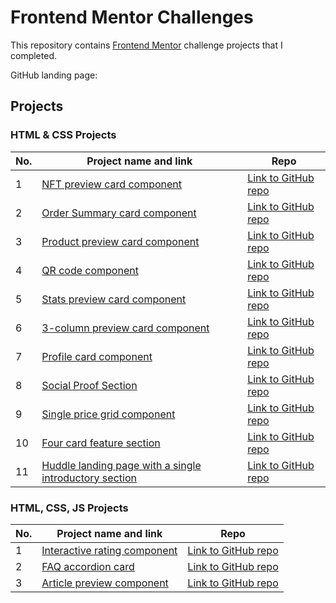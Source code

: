 # Frontend Mentor Challenges

This repository contains [Frontend Mentor](https://www.frontendmentor.io/challenges) challenge projects that I completed.

GitHub landing page: 

## Projects
  ### HTML & CSS Projects 
| No. | Project name and link                                                                             | Repo |
| --- | ------------------------------------------------------------------------------------------------- | ---- |
| 1   | [NFT preview card component](https://kuushal.github.io/frontend-mentor/nft-preview-card-component/)         | [Link to GitHub repo](https://github.com/kuushal/frontend-mentor/tree/main/nft-preview-card-component) |
| 2   | [Order Summary card component](https://kuushal.github.io/frontend-mentor/order-summary-component)         | [Link to GitHub repo](https://github.com/kuushal/frontend-mentor/tree/main/order-summary-component) |
| 3   | [Product preview card component](https://kuushal.github.io/frontend-mentor/product-preview-card-component-main)         | [Link to GitHub repo](https://github.com/kuushal/frontend-mentor/tree/main/product-preview-card-component-main) |
| 4   | [QR code component ](https://kuushal.github.io/frontend-mentor/qr-code-components/)         | [Link to GitHub repo](https://github.com/kuushal/frontend-mentor/tree/main/qr-code-components) |
| 5   | [Stats preview card component ](https://kuushal.github.io/frontend-mentor/stats-preview-card-component/)         | [Link to GitHub repo](https://github.com/kuushal/frontend-mentor/tree/main/stats-preview-card-component) |
| 6   | [3-column preview card component ](https://kuushal.github.io/frontend-mentor/3-column-preview-card-component/)         | [Link to GitHub repo](https://github.com/kuushal/frontend-mentor/tree/main/3-column-preview-card-component) |
| 7   | [Profile card component ](https://kuushal.github.io/frontend-mentor/profile-card-component/)         | [Link to GitHub repo](https://github.com/kuushal/frontend-mentor/tree/main/profile-card-component) |
| 8   | [Social Proof Section ](https://kuushal.github.io/frontend-mentor/social-proof-section/)         | [Link to GitHub repo](https://github.com/kuushal/frontend-mentor/tree/main/social-proof-section/) |
| 9   | [Single price grid component ](https://kuushal.github.io/frontend-mentor/single-price-grid-component/)         | [Link to GitHub repo](https://github.com/kuushal/frontend-mentor/tree/main/single-price-grid-component/) |
| 10   | [Four card feature section ](https://kuushal.github.io/frontend-mentor/four-card-feature-section/)         | [Link to GitHub repo](https://github.com/kuushal/frontend-mentor/tree/main/four-card-feature-section/) |
| 11   | [Huddle landing page with a single introductory section ](https://kuushal.github.io/frontend-mentor/huddle-landing-page-with-single-introductory-section/)         | [Link to GitHub repo](https://github.com/kuushal/frontend-mentor/tree/main/huddle-landing-page-with-single-introductory-section/) |

### HTML, CSS, JS Projects
| No. | Project name and link                                                                             | Repo |
| --- | ------------------------------------------------------------------------------------------------- | ---- |
| 1   | [Interactive rating component](https://kuushal.github.io/frontend-mentor/interactive-rating-component/)         | [Link to GitHub repo](https://github.com/kuushal/frontend-mentor/tree/main/interactive-rating-component/) |
| 2   | [FAQ accordion card](https://kuushal.github.io/frontend-mentor/faq-accordion-card/)         | [Link to GitHub repo](https://github.com/kuushal/frontend-mentor/tree/main/faq-accordion-card/) |
| 3   | [Article preview component](https://kuushal.github.io/frontend-mentor/article-preview-component/)         | [Link to GitHub repo](https://github.com/kuushal/frontend-mentor/tree/main/article-preview-component/) |
